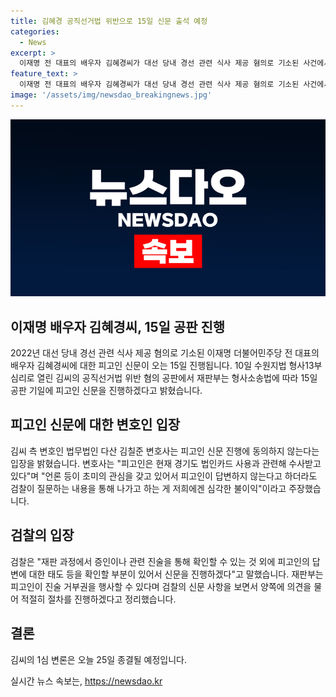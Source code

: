 ```yaml
---
title: 김혜경 공직선거법 위반으로 15일 신문 출석 예정
categories:
  - News
excerpt: >
  이재명 전 대표의 배우자 김혜경씨가 대선 당내 경선 관련 식사 제공 혐의로 기소된 사건에서 피고인 신문이 오는 15일에 진행될 예정이다. 변호인은 피고인이 현재 다른 수사를 받고 있어 신문에 동의하지 않겠다고 주장했지만, 검찰은 피고인의 태도를 확인하기 위해 신문을 진행할 것이라 밝혔다. 재판부는 피고인의 진술 거부권을 행사할 수 있음을 강조하며 적절한 절차를 진행할 것을 명시했다. 김씨의 1심 변론은 25일 종결될 예정이다.
feature_text: >
  이재명 전 대표의 배우자 김혜경씨가 대선 당내 경선 관련 식사 제공 혐의로 기소된 사건에서 피고인 신문이 오는 15일에 진행될 예정이다. 변호인은 피고인이 현재 다른 수사를 받고 있어 신문에 동의하지 않겠다고 주장했지만, 검찰은 피고인의 태도를 확인하기 위해 신문을 진행할 것이라 밝혔다. 재판부는 피고인의 진술 거부권을 행사할 수 있음을 강조하며 적절한 절차를 진행할 것을 명시했다. 김씨의 1심 변론은 25일 종결될 예정이다.
image: '/assets/img/newsdao_breakingnews.jpg'
---
```


<p><img src="/assets/img/newsdao_breakingnews.jpg" alt="cryptoinkorea 속보" /></p>

<h2 data-ke-size="size26">이재명 배우자 김혜경씨, 15일 공판 진행</h2>

<p data-ke-size="size16">2022년 대선 당내 경선 관련 식사 제공 혐의로 기소된 이재명 더불어민주당 전 대표의 배우자 김혜경씨에 대한 피고인 신문이 오는 15일 진행됩니다. 10일 수원지법 형사13부 심리로 열린 김씨의 공직선거법 위반 혐의 공판에서 재판부는 형사소송법에 따라 15일 공판 기일에 피고인 신문을 진행하겠다고 밝혔습니다.</p>

<h2 data-ke-size="size26">피고인 신문에 대한 변호인 입장</h2>

<p data-ke-size="size16">김씨 측 변호인 법무법인 다산 김칠준 변호사는 피고인 신문 진행에 동의하지 않는다는 입장을 밝혔습니다. 변호사는 "피고인은 현재 경기도 법인카드 사용과 관련해 수사받고 있다"며 "언론 등이 초미의 관심을 갖고 있어서 피고인이 답변하지 않는다고 하더라도 검찰이 질문하는 내용을 통해 나가고 하는 게 저희에겐 심각한 불이익"이라고 주장했습니다.</p>

<h2 data-ke-size="size26">검찰의 입장</h2>

<p data-ke-size="size16">검찰은 "재판 과정에서 증인이나 관련 진술을 통해 확인할 수 있는 것 외에 피고인의 답변에 대한 태도 등을 확인할 부분이 있어서 신문을 진행하겠다"고 말했습니다. 재판부는 피고인이 진술 거부권을 행사할 수 있다며 검찰의 신문 사항을 보면서 양쪽에 의견을 물어 적절히 절차를 진행하겠다고 정리했습니다.</p>

<h2 data-ke-size="size26">결론</h2>

<p data-ke-size="size16">김씨의 1심 변론은 오늘 25일 종결될 예정입니다.</p>
실시간 뉴스 속보는, <a href="https://newsdao.kr" rel="dofollow">https://newsdao.kr</a>


